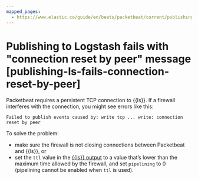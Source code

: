 ```yaml
---
mapped_pages:
  - https://www.elastic.co/guide/en/beats/packetbeat/current/publishing-ls-fails-connection-reset-by-peer.html
---
```


# Publishing to Logstash fails with "connection reset by peer" message [publishing-ls-fails-connection-reset-by-peer]

Packetbeat requires a persistent TCP connection to {{ls}}. If a firewall interferes with the connection, you might see errors like this:

```shell
Failed to publish events caused by: write tcp ... write: connection reset by peer
```

To solve the problem:

* make sure the firewall is not closing connections between Packetbeat and {{ls}}, or
* set the `ttl` value in the [{{ls}} output](/reference/packetbeat/logstash-output.md) to a value that’s lower than the maximum time allowed by the firewall, and set `pipelining` to 0 (pipelining cannot be enabled when `ttl` is used).

